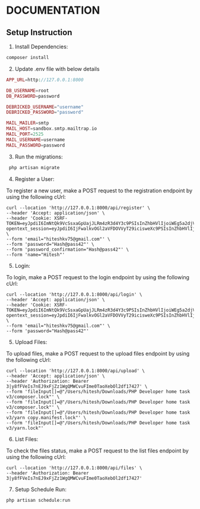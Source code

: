 # DOCUMENTATION

## Setup Instruction

1. Install Dependencies:
```php
composer install
```

2. Update .env file with below details
```php
APP_URL=http://127.0.0.1:8000

DB_USERNAME=root
DB_PASSWORD=password

DEBRICKED_USERNAME="username"
DEBRICKED_PASSWORD="password"

MAIL_MAILER=smtp
MAIL_HOST=sandbox.smtp.mailtrap.io
MAIL_PORT=2525
MAIL_USERNAME=username
MAIL_PASSWORD=password
```

3. Run the migrations:
```php
 php artisan migrate
```

4. Register a User:

To register a new user, make a POST request to the registration endpoint by using the following cUrl:

```curl
curl --location 'http://127.0.0.1:8000/api/register' \
--header 'Accept: application/json' \
--header 'Cookie: XSRF-TOKEN=eyJpdiI6ImNtQk9VcSsxaGpUajJLRm4zR3d4Y3c9PSIsInZhbHVlIjoiWEg5a2djVXJlMG5JazE5SFdoSlhIMThqalRNOUNIeGhEVVdkaWc5WTZGb3RMa2ZoaVl6VTdZTmZHT3hpUURzUW1vZXo2c3p5b2tXbzFmam9kWjB4NjdxekVYbmkrbk5ZSmJYa2VIclBGekJENldUbHhVd0FoOThCcXdpYmtzeHYiLCJtYWMiOiI4MWEyZWQyZDkxOTRmZjYwM2FmYzM0NzJjYzcyZTBhZTU1MjI3NDk3MDM0M2YxOGI3NGJmYjQxMDA5Mjc1YTlmIiwidGFnIjoiIn0%3D; opentext_session=eyJpdiI6IjFwalkvOGl2aVFDOVVyT29icisweXc9PSIsInZhbHVlIjoiSnpiU0kycjZVV3M4dVNLYVhOaWtXUkNVYWlQSnJ6V0JZWFhyK0dkemtGSCtPaDBYejExQ1ZKNGZzZVBuK2lBcW5vOFRiWjZYa2xINlltdFc4bGFHak55bkxWMk9FWUNvUXBKSXh0ZW16Y3g3RHk3NEUwUzg2QVlPcEQ3WG0rQU4iLCJtYWMiOiJkOTUxY2YyOWNjMjkwOWY2NzI2Y2JmZGNiNmIyMDhiYjJlZDBjZmJhMWU3MmRiYTc4ZGY1NzEyYWRlNmU2NzY3IiwidGFnIjoiIn0%3D' \
--form 'email="hiteshkv75@gmail.com"' \
--form 'password="Hash@pass42"' \
--form 'password_confirmation="Hash@pass42"' \
--form 'name="Hitesh"'
```
   
5. Login:

To login, make a POST request to the login endpoint by using the following cUrl:

```curl
curl --location 'http://127.0.0.1:8000/api/login' \
--header 'Accept: application/json' \
--header 'Cookie: XSRF-TOKEN=eyJpdiI6ImNtQk9VcSsxaGpUajJLRm4zR3d4Y3c9PSIsInZhbHVlIjoiWEg5a2djVXJlMG5JazE5SFdoSlhIMThqalRNOUNIeGhEVVdkaWc5WTZGb3RMa2ZoaVl6VTdZTmZHT3hpUURzUW1vZXo2c3p5b2tXbzFmam9kWjB4NjdxekVYbmkrbk5ZSmJYa2VIclBGekJENldUbHhVd0FoOThCcXdpYmtzeHYiLCJtYWMiOiI4MWEyZWQyZDkxOTRmZjYwM2FmYzM0NzJjYzcyZTBhZTU1MjI3NDk3MDM0M2YxOGI3NGJmYjQxMDA5Mjc1YTlmIiwidGFnIjoiIn0%3D; opentext_session=eyJpdiI6IjFwalkvOGl2aVFDOVVyT29icisweXc9PSIsInZhbHVlIjoiSnpiU0kycjZVV3M4dVNLYVhOaWtXUkNVYWlQSnJ6V0JZWFhyK0dkemtGSCtPaDBYejExQ1ZKNGZzZVBuK2lBcW5vOFRiWjZYa2xINlltdFc4bGFHak55bkxWMk9FWUNvUXBKSXh0ZW16Y3g3RHk3NEUwUzg2QVlPcEQ3WG0rQU4iLCJtYWMiOiJkOTUxY2YyOWNjMjkwOWY2NzI2Y2JmZGNiNmIyMDhiYjJlZDBjZmJhMWU3MmRiYTc4ZGY1NzEyYWRlNmU2NzY3IiwidGFnIjoiIn0%3D' \
--form 'email="hiteshkv75@gmail.com"' \
--form 'password="Hash@pass42"'
```

5. Upload Files:

To upload files, make a POST request to the upload files endpoint by using the following cUrl:

```curl
curl --location 'http://127.0.0.1:8000/api/upload' \
--header 'Accept: application/json' \
--header 'Authorization: Bearer 3|y8fFVeIs7nEJ9xFjZz1WgQMWCvuFIme0TaoXebOl2df17427' \
--form 'fileInput[]=@"/Users/hitesh/Downloads/PHP Developer home task v3/composer.lock"' \
--form 'fileInput[]=@"/Users/hitesh/Downloads/PHP Developer home task v3/composer.lock"' \
--form 'fileInput[]=@"/Users/hitesh/Downloads/PHP Developer home task v3/yarn copy.manifest.lock"' \
--form 'fileInput[]=@"/Users/hitesh/Downloads/PHP Developer home task v3/yarn.lock"'
```

6. List Files:

To check the files status, make a POST request to the list files endpoint by using the following cUrl:

```curl
curl --location 'http://127.0.0.1:8000/api/files' \
--header 'Authorization: Bearer 3|y8fFVeIs7nEJ9xFjZz1WgQMWCvuFIme0TaoXebOl2df17427'
```

7. Setup Schedule Run:

```php
php artisan schedule:run
```